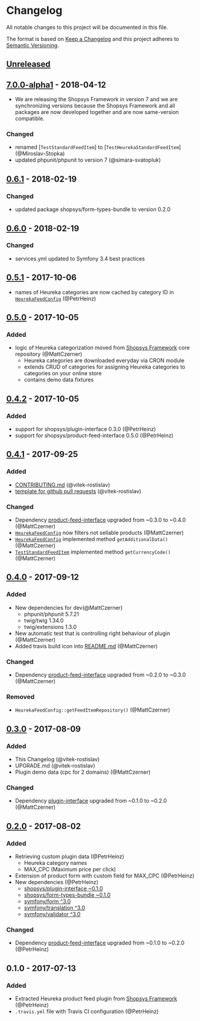 # Changelog
All notable changes to this project will be documented in this file.

The format is based on [Keep a Changelog](http://keepachangelog.com/en/1.0.0/)
and this project adheres to [Semantic Versioning](http://semver.org/spec/v2.0.0.html).

## [Unreleased]

## [7.0.0-alpha1] - 2018-04-12
- We are releasing the Shopsys Framework in version 7 and we are synchronizing versions because
  the Shopsys Framework and all packages are now developed together and are now same-version compatible.

### Changed
- renamed [`TestStandardFeedItem`] to [`TestHeurekaStandardFeedItem`] (@Miroslav-Stopka)
- updated phpunit/phpunit to version 7 (@simara-svatopluk)

## [0.6.1] - 2018-02-19
### Changed
- updated package shopsys/form-types-bundle to version 0.2.0

## [0.6.0] - 2018-02-19
### Changed
- services.yml updated to Symfony 3.4 best practices

## [0.5.1] - 2017-10-06
- names of Heureka categories are now cached by category ID in [`HeurekaFeedConfig`](./src/HeurekaFeedConfig.php) (@PetrHeinz)

## [0.5.0] - 2017-10-05
### Added
- logic of Heureka categorization moved from [Shopsys Framework](https://www.shopsys-framework.com/) core repository (@MattCzerner)
    - Heureka categories are downloaded everyday via CRON module
    - extends CRUD of categories for assigning Heureka categories to categories on your online store
    - contains demo data fixtures

## [0.4.2] - 2017-10-05
### Added
- support for shopsys/plugin-interface 0.3.0 (@PetrHeinz)
- support for shopsys/product-feed-interface 0.5.0 (@PetrHeinz)

## [0.4.1] - 2017-09-25
### Added
- [CONTRIBUTING.md](./CONTRIBUTING.md) (@vitek-rostislav)
- [template for github pull requests](./docs/PULL_REQUEST_TEMPLATE.md) (@vitek-rostislav)
### Changed
- Dependency [product-feed-interface](./shopsys/product-feed-interface) upgraded from ~0.3.0 to ~0.4.0 (@MattCzerner)
- [`HeurekaFeedConfig`](./src/HeurekaFeedConfig.php) now filters not sellable products (@MattCzerner)
- [`HeurekaFeedConfig`](./src/HeurekaFeedConfig.php) implemented method `getAdditionalData()` (@MattCzerner)
- [`TestStandardFeedItem`](./tests/TestStandardFeedItem.php) implemented method `getCurrencyCode()` (@MattCzerner)

## [0.4.0] - 2017-09-12
### Added
- New dependencies for dev(@MattCzerner)
    - phpunit/phpunit 5.7.21
    - twig/twig 1.34.0
    - twig/extensions 1.3.0
- New automatic test that is controlling right behaviour of plugin (@MattCzerner)
- Added travis build icon into [README.md](./README.md) (@MattCzerner)
### Changed
- Dependency [product-feed-interface](./shopsys/product-feed-interface) upgraded from ~0.2.0 to ~0.3.0 (@MattCzerner)
### Removed
- `HeurekaFeedConfig::getFeedItemRepository()` (@MattCzerner)

## [0.3.0] - 2017-08-09
### Added
- This Changelog (@vitek-rostislav)
- UPGRADE.md (@vitek-rostislav)
- Plugin demo data (cpc for 2 domains) (@MattCzerner)
### Changed
- Dependency [plugin-interface](./shopsys/plugin-interface) upgraded from ~0.1.0 to ~0.2.0 (@MattCzerner)

## [0.2.0] - 2017-08-02
### Added
- Retrieving custom plugin data (@PetrHeinz)
    - Heureka category names
    - MAX_CPC (Maximum price per click)
- Extension of product form with custom field for MAX_CPC (@PetrHeinz)
- New dependencies (@PetrHeinz)
    - [shopsys/plugin-interface ~0.1.0](https://github.com/shopsys/plugin-interface)
    - [shopsys/form-types-bundle ~0.1.0](https://github.com/shopsys/form-types-bundle)
    - [symfony/form ^3.0](https://github.com/symfony/form)
    - [symfony/translation ^3.0](https://github.com/symfony/translation)
    - [symfony/validator ^3.0](https://github.com/symfony/validator)
### Changed
- Dependency [product-feed-interface](./shopsys/product-feed-interface) upgraded from ~0.1.0 to ~0.2.0 (@PetrHeinz)

## 0.1.0 - 2017-07-13
### Added
- Extracted Heureka product feed plugin from [Shopsys Framework](http://www.shopsys-framework.com/) (@PetrHeinz)
- `.travis.yml` file with Travis CI configuration (@PetrHeinz)

[Unreleased]: https://github.com/shopsys/product-feed-heureka/compare/v7.0.0-alpha1...HEAD
[7.0.0-alpha1]: https://github.com/shopsys/product-feed-heureka/compare/v0.6.1...v7.0.0-alpha1
[0.6.1]: https://github.com/shopsys/product-feed-heureka/compare/v0.6.0...v0.6.1
[0.6.0]: https://github.com/shopsys/product-feed-heureka/compare/v0.5.1...v0.6.0
[0.5.1]: https://github.com/shopsys/product-feed-heureka/compare/v0.5.0...v0.5.1
[0.5.0]: https://github.com/shopsys/product-feed-heureka/compare/v0.4.2...v0.5.0
[0.4.2]: https://github.com/shopsys/product-feed-heureka/compare/v0.4.1...v0.4.2
[0.4.1]: https://github.com/shopsys/product-feed-heureka/compare/v0.4.0...v0.4.1
[0.4.0]: https://github.com/shopsys/product-feed-heureka/compare/v0.3.0...v0.4.0
[0.3.0]: https://github.com/shopsys/product-feed-heureka/compare/v0.2.0...v0.3.0
[0.2.0]: https://github.com/shopsys/product-feed-heureka/compare/v0.1.0...v0.2.0
